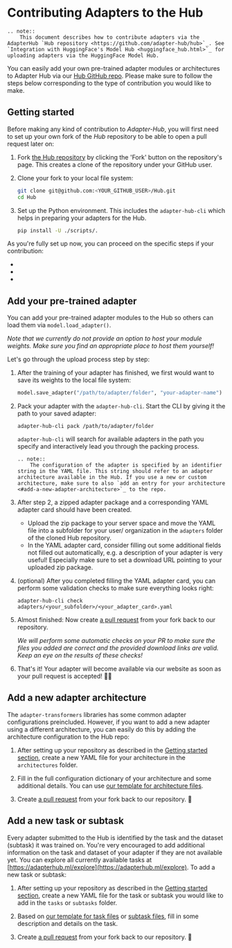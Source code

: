# Contributing Adapters to the Hub

```{eval-rst}
.. note::
    This document describes how to contribute adapters via the AdapterHub `Hub repository <https://github.com/adapter-hub/hub>`_. See `Integration with HuggingFace's Model Hub <huggingface_hub.html>`_ for uploading adapters via the HuggingFace Model Hub.
```

You can easily add your own pre-trained adapter modules or architectures to Adapter Hub via our [Hub GitHub repo](https://github.com/adapter-hub/hub). Please make sure to follow the steps below corresponding to the type of contribution you would like to make.

## Getting started

Before making any kind of contribution to _Adapter-Hub_, you will first need to set up your own fork of the _Hub_ repository to be able to open a pull request later on:

1. Fork [the Hub repository](https://github.com/adapter-hub/hub) by clicking the 'Fork' button on the repository's page. This creates a clone of the repository under your GitHub user.

2. Clone your fork to your local file system:
    ```bash
    git clone git@github.com:<YOUR_GITHUB_USER>/Hub.git
    cd Hub
    ```

3. Set up the Python environment. This includes the `adapter-hub-cli` which helps in preparing your adapters for the Hub.
    ```bash
    pip install -U ./scripts/.
    ```

As you're fully set up now, you can proceed on the specific steps if your contribution:

- [](#add-your-pre-trained-adapter)
- [](#add-a-new-adapter-architecture)
- [](#add-a-new-task-or-subtask)

## Add your pre-trained adapter

You can add your pre-trained adapter modules to the Hub so others can load them via `model.load_adapter()`.

_Note that we currently do not provide an option to host your module weights. Make sure you find an appropriate place to host them yourself!_

Let's go through the upload process step by step:

1. After the training of your adapter has finished, we first would want to save its weights to the local file system:
    ```python
    model.save_adapter("/path/to/adapter/folder", "your-adapter-name")
    ```

2. Pack your adapter with the `adapter-hub-cli`. Start the CLI by giving it the path to your saved adapter:
    ```
    adapter-hub-cli pack /path/to/adapter/folder
    ```
    `adapter-hub-cli` will search for available adapters in the path you specify and interactively lead you through the packing process.

    ```{eval-rst}
    .. note::
        The configuration of the adapter is specified by an identifier string in the YAML file. This string should refer to an adapter architecture available in the Hub. If you use a new or custom architecture, make sure to also `add an entry for your architecture <#add-a-new-adapter-architecture>`_ to the repo. 
    ```

3. After step 2, a zipped adapter package and a corresponding YAML adapter card should have been created.
    - Upload the zip package to your server space and move the YAML file into a subfolder for your user/ organization in the `adapters` folder of the cloned Hub repository.
    - In the YAML adapter card, consider filling out some additional fields not filled out automatically, e.g. a description of your adapter is very useful!
    Especially make sure to set a download URL pointing to your uploaded zip package.

4. (optional) After you completed filling the YAML adapter card, you can perform some validation checks to make sure everything looks right:
    ```
    adapter-hub-cli check adapters/<your_subfolder>/<your_adapter_card>.yaml
    ```

5. Almost finished: Now create [a pull request](https://github.com/Adapter-Hub/Hub/pulls) from your fork back to our repository.

    _We will perform some automatic checks on your PR to make sure the files you added are correct and the provided download links are valid. Keep an eye on the results of these checks!_

6. That's it! Your adapter will become available via our website as soon as your pull request is accepted! 🎉🚀


## Add a new adapter architecture

The `adapter-transformers` libraries has some common adapter configurations preincluded. However, if you want to add a new adapter using a different architecture, you can easily do this by adding the architecture configuration to the Hub repo:

1. After setting up your repository as described in the [Getting started section](#getting-started), create a new YAML file for your architecture in the `architectures` folder.

2. Fill in the full configuration dictionary of your architecture and some additional details. You can use [our template for architecture files](https://github.com/adapter-hub/hub/blob/master/TEMPLATES/adapter.template.yaml).

3. Create [a pull request](https://github.com/Adapter-Hub/Hub/pulls) from your fork back to our repository. 🚀


## Add a new task or subtask

Every adapter submitted to the Hub is identified by the task and the dataset (subtask) it was trained on. You're very encouraged to add additional information on the task and dataset of your adapter if they are not available yet. You can explore all currently available tasks at [https://adapterhub.ml/explore](https://adapterhub.ml/explore). To add a new task or subtask:

1. After setting up your repository as described in the [Getting started section](#getting-started), create a new YAML file for the task or subtask you would like to add in the `tasks` or `subtasks` folder.

2. Based on [our template for task files](https://github.com/adapter-hub/hub/blob/master/TEMPLATES/task.template.yaml) or [subtask files](https://github.com/adapter-hub/hub/blob/master/TEMPLATES/task.template.yaml), fill in some description and details on the task.

3. Create [a pull request](https://github.com/Adapter-Hub/Hub/pulls) from your fork back to our repository. 🚀
